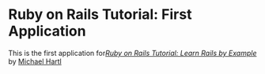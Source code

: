 # Ruby on Rails Tutorial: First Application

This is the first application for[*Ruby on Rails Tutorial: Learn Rails by Example*](http://railstutorial.org/) by [Michael Hartl](http://michaelhartl.com)